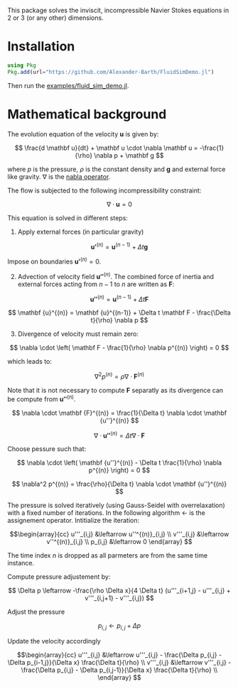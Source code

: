 
This package solves the inviscit, incompressible Navier Stokes equations in 2 or 3 (or any other) dimensions.

# Installation

```julia
using Pkg
Pkg.add(url="https://github.com/Alexander-Barth/FluidSimDemo.jl")
```

Then run the [examples/fluid_sim_demo.jl](examples/fluid_sim_demo.jl).


# Mathematical background

The evolution equation of the velocity $\mathbf u$ is given by:

$$
\frac{d \mathbf u}{dt} + \mathbf u \cdot \nabla \mathbf u = -\frac{1}{\rho} \nabla p + \mathbf g
$$

where $p$ is the pressure, $\rho$ is the constant density and $\mathbf g$ and external force like gravity. $\nabla$ is the [nabla operator](https://en.wikipedia.org/wiki/Del).

The flow is subjected to the following incompressibility constraint:

$$
\nabla \cdot \mathbf u = 0
$$


This equation is solved in different steps:

1. Apply external forces (in particular gravity)

$$
\mathbf {u'}^{(n)} = \mathbf u^{(n-1)} + \Delta t \mathbf g
$$

Impose on boundaries $\mathbf {u'}^{(n)} = 0$.


2. Advection of velocity field  $\mathbf {u''}^{(n)}$. The combined force of inertia and external forces acting from $n-1$ to $n$ are written as $\mathbf F$:


$$
\mathbf {u''}^{(n)} = \mathbf {u}^{(n-1)} + \Delta t \mathbf F
$$

$$
\mathbf {u}^{(n)} = \mathbf {u}^{(n-1)} + \Delta t \mathbf F - \frac{\Delta t}{\rho} \nabla p
$$


3. Divergence of velocity must remain zero:

$$
\nabla \cdot \left( \mathbf F - \frac{1}{\rho} \nabla p^{(n)}  \right) = 0
$$

which leads to:

$$
\nabla^2 p^{(n)} = \rho  \nabla \cdot \mathbf {F}^{(n)}
$$

Note that it is not necessary to compute $\mathbf F$ separatly as its divergence can be compute from 
$\mathbf {u''}^{(n)}$.


$$
\nabla \cdot \mathbf {F}^{(n)} = \frac{1}{\Delta t} \nabla \cdot \mathbf {u''}^{(n)}
$$


$$
\nabla \cdot \mathbf {u''}^{(n)} = \Delta t  \nabla \cdot \mathbf F
$$

Choose pessure such that:


$$
\nabla \cdot \left( \mathbf {u''}^{(n)}  - \Delta t \frac{1}{\rho} \nabla p^{(n)}  \right) = 0
$$


$$
\nabla^2 p^{(n)} = \frac{\rho}{\Delta t} \nabla \cdot \mathbf {u''}^{(n)}
$$


The pressure is solved iteratively (using Gauss-Seidel with overrelaxation) with a fixed number of iterations. In the following algorithm $\leftarrow$ is the assignement operator.
Intitialize the iteration:

$$\begin{array}{cc}
u'''_{i,j} &\leftarrow u''^{(n)}_{i,j} \\
v'''_{i,j} &\leftarrow v''^{(n)}_{i,j} \\
p_{i,j}    &\leftarrow 0
\end{array}
$$

The time index $n$ is dropped as all parmeters are from the same time instance.

Compute pressure adjustement by:

$$
\Delta p \leftarrow -\frac{\rho \Delta x}{4 \Delta t} (u'''_{i+1,j} - u'''_{i,j} + v'''_{i,j+1} - v'''_{i,j})
$$

Adjust the pressure

$$
p_{i,j} \leftarrow p_{i,j} + \Delta p
$$

Update the velocity accordingly

$$\begin{array}{cc}
u'''_{i,j} &\leftarrow u'''_{i,j} - \frac{\Delta p_{i,j} - \Delta p_{i-1,j}}{\Delta x} \frac{\Delta t}{\rho} \\
v'''_{i,j} &\leftarrow v'''_{i,j} - \frac{\Delta p_{i,j} - \Delta p_{i,j-1}}{\Delta x} \frac{\Delta t}{\rho} \\
\end{array}
$$
